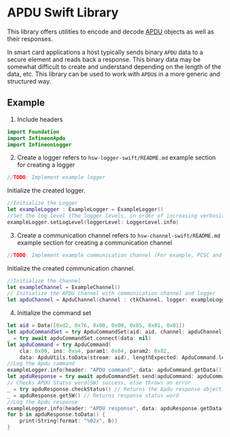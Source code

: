 # APDU Swift Library
This library offers utilities to encode and decode [APDU](https://en.wikipedia.org/wiki/Smart_card_application_protocol_data_unit) objects as well as their responses.

In smart card applications a host typically sends binary `APDU` data to a secure element and reads back a response. This binary data may be somewhat difficult to create and understand depending on the length of the data, etc. This library can be used to work with `APDU`s in a more generic and structured way.

## Example

1. Include headers

```swift
import Foundation
import InfineonApdu
import InfineonLogger
```
2. Create a logger 
 refers to `hsw-logger-swift/README.md` example section for creating a logger

```swift
//TODO: Implement example logger 
```

Initialize the created logger.

```swift
//Initialize the Logger
let exampleLogger : ExampleLogger = ExampleLogger()
//Set the log level (The logger levels, in order of increasing verbosity, are: `none`, `error`, `warning`, `info`, `debug`, and `all`)
exampleLogger.setLogLevel(loggerLevel: LoggerLevel.info)
```

3. Create a communication channel
   refers to `hsw-channel-swift/README.md` example section for creating a communication channel
        
```swift
//TODO: Implement example communication channel (For example, PCSC and NFC) 
```

Initialize the created communication channel.

```swift
//Initialize the Channel
let exampleChannel = ExampleChannel()
// Initialize the APDU channel with communication channel and logger
let apduChannel = ApduChannel(channel : ctkChannel, logger: exampleLogger) 
```

4. Initialize the command set

```swift
let aid = Data([0xd2, 0x76, 0x00, 0x00, 0x85, 0x01, 0x01])
let apduCommandSet = try ApduCommandSet(aid: aid, channel: apduChannel)
_ = try await apduCommandSet.connect(data: nil)
let apduCommand = try ApduCommand(
    cla: 0x00, ins: 0xa4, param1: 0x04, param2: 0x02,
    data: ApduUtils.toData(stream: aid), lengthExpected: ApduCommand.leAny)
//Log the Apdu cammand
exampleLogger.info(header: "APDU command", data: apduCommand.getData())
let apduResponse = try await apduCommandSet.send(apduCommand: apduCommand)
// Checks APDU Status word(SW) success, else throws an error
_ = try apduResponse.checkStatus() // Returns the Apdu response object
_ = apduResponse.getSW() // Returns response status word
//Log the Apdu response
exampleLogger.info(header: "APDU response", data: apduResponse.getData())
for b in apduResponse.toData() {
    print(String(format: "%02x", b))
}
```
